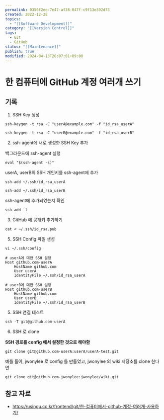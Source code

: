 ```yaml
---
permalink: 0356f2ee-7e47-af38-047f-c9f13e392d73
created: 2022-12-28
topics:
  - "[[Software Development]]"
category: "[[Version Control]]"
tags:
  - Git
  - GitHub
status: "[[Maintenance]]"
publish: true
modified: 2024-04-13T20:07:01+09:00
---
```


# 한 컴퓨터에 GitHub 계정 여러개 쓰기

## 기록

1. SSH Key 생성

```shell
ssh-keygen -t rsa -C "userA@example.com" -f "id_rsa_userA"
```

```shell
ssh-keygen -t rsa -C "userB@example.com" -f "id_rsa_userB"
```

2. ssh-agent에 새로 생성한 SSH Key 추가

백그라운드에 ssh-agent 실행
```shell
eval "$(ssh-agent -s)"
```

userA, userB의 SSH 개인키를 ssh-agent에 추가
```shell
ssh-add ~/.ssh/id_rsa_userA
```

```shell
ssh-add ~/.ssh/id_rsa_userB
```

ssh-agent에 추가되었는지 확인
```shell
ssh-add -l
```

3. GitHub 에 공개키 추가하기
```shell
cat < ~/.ssh/id_rsa.pub
```

5. SSH Config 파일 생성

```shell
vi ~/.ssh/config
```

```plain
# userA에 대한 SSH 설정
Host github.com-userA
	HostName github.com
	User userA
	IdentityFile ~/.ssh/id_rsa_userA

# userB에 대한 SSH 설정
Host github.com-userB
	HostName github.com
	User userB
	IdentityFile ~/.ssh/id_rsa_userB
```

5. SSH 연결 테스트

```shell
ssh -T git@github.com-userA
```

6. SSH 로 clone

**SSH 경로를 config 에서 설정한 것으로 해야함**

```shell
git clone git@github.com-userA:userA/userA-test.git
```

예를 들어, jwonylee 로 config 를 만들었고, jwonylee 의 wiki 저장소를 clone 한다면

```shell
git clone git@github.com-jwonylee:jwonylee/wiki.git
```

## 참고 자료

- https://usingu.co.kr/frontend/git/한-컴퓨터에서-github-계정-여러개-사용하기/
